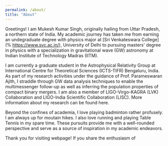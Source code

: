 ```yaml
---
permalink: /about/
title: "About"
---
```


Greetings! I am Mukesh Kumar Singh, originally hailing from Uttar Pradesh, a northern state of India. My academic journey has taken me from earning an undegraduate degree with physics major at [Sri Venkateswara College](% https://www.svc.ac.in/), University of Delhi to pursuing masters' degree in physics with a specialization in gravitational wave (GW) astronomy at Indian Institute of Technology Madras (IITM). 

I am currently a graduate student in the Astrophysical Relativity Group at International Centre for Theoretical Sciences (ICTS-TIFR) Bengaluru, India. As part of my research activities under the guidance of Prof. Parameswaran Ajith, I straddle through GW data analysis techniques to enable the multimessenger follow-up as well as inferring the population properties of compact binary mergers. I am also a member of LIGO-Virgo-KAGRA (LVK) Collaboration and LIGO-India Scientific Collaboration (LISC). More information about my research can be found here.	

Beyond the confines of academia, I love playing badminton rather profusely. I am always up for moutain hikes. I also love running and playing Table Tennis in my spare time. These pursuits provide me with a well-rounded perspective and serve as a source of inspiration in my academic endeavors. 

Thank you for visiting webpage! If you share the enthusiasm of 


